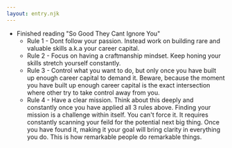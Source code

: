 ```yaml
---
layout: entry.njk
---
```


- Finished reading "So Good They Cant Ignore You"
    - Rule 1 - Dont follow your passion. Instead work on building rare and valuable skills a.k.a your career capital.
    - Rule 2 - Focus on having a craftmanship mindset. Keep honing your skills stretch yourself constantly.
    - Rule 3 - Control what you want to do, but only once you have built up enough career capital to demand it. Beware, because the moment you have built up enough career capital is the exact intersection where other try to take control away from you.
    - Rule 4 - Have a clear mission. Think about this deeply and constantly once you have applied all 3 rules above. Finding your mission is a challenge within itself. You can't force it. It requires constantly scanning your feild for the potential next big thing. Once you have found it, making it your goal will bring clarity in everything you do. This is how remarkable people do remarkable things.  
